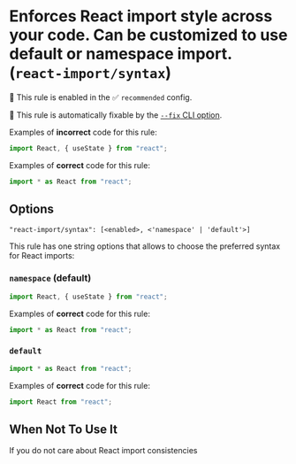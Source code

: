 # Enforces React import style across your code. Can be customized to use default or namespace import. (`react-import/syntax`)

💼 This rule is enabled in the ✅ `recommended` config.

🔧 This rule is automatically fixable by the [`--fix` CLI option](https://eslint.org/docs/latest/user-guide/command-line-interface#--fix).

<!-- end auto-generated rule header -->

Examples of **incorrect** code for this rule:

```js
import React, { useState } from "react";
```

Examples of **correct** code for this rule:

```js
import * as React from "react";
```

## Options

```text
"react-import/syntax": [<enabled>, <'namespace' | 'default'>]
```

This rule has one string options that allows to choose the preferred syntax for React imports:

### `namespace` (default)

```js
import React, { useState } from "react";
```

Examples of **correct** code for this rule:

```js
import * as React from "react";
```

### `default`

```js
import * as React from "react";
```

Examples of **correct** code for this rule:

```js
import React from "react";
```

## When Not To Use It

If you do not care about React import consistencies
